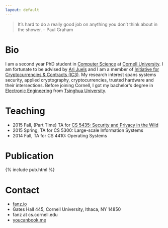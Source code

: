 ```yaml
---
layout: default
---
```



> It’s hard to do a really good job on anything you don’t think about in the shower.
– Paul Graham

# Bio

I am a second year PhD student in [Computer Science][cs]
at [Cornell University][cu]. I am fortunate to be advised by
[Ari Juels][aj] and I am a member of
[Initiative for Cryptocurrencies & Contracts (IC3)][ic3].
My research interest spans systems security, applied cryptography,
cryptocurrencies, trusted hardware and their intersections.
Before joining Cornell, I got my bachelor's degree
in [Electronic Engineering][thuee]
from [Tsinghua University][thu].


# Teaching

- 2015 Fall, (Part Time) TA for [CS 5435: Security and Privacy in the Wild](http://www.arijuels.com/teaching/cs-5435-fall-2015/)
- 2015 Spring, TA for CS 5300: Large-scale Information Systems
- 2014 Fall, TA for CS 4410: Operating Systems


# Publication

{% include pub.html %}


# Contact

<ul>
  <li><i class="home icon"></i><a href='http://www.fanz.io'>fanz.io</a></li>
  <li><i class="mail icon"></i>Gates Hall 445, Cornell University, Ithaca, NY 14850</li>
  <li><i class="at icon"></i>fanz at cs.cornell.edu</li>
  <li><i class="calendar icon"></i><a href="https://fanz.youcanbook.me">youcanbook.me</a></li>
</ul>


[cs]:http://www.cs.cornell.edu/
[cu]:http://www.cornell.edu/
[aj]:http://arijuels.com/
[ic3]:http://initic3.org/
[thuee]:http://www.tsinghua.edu.cn/publish/eeen/
[thu]:http://www.tsinghua.edu.cn/publish/newthuen/index.html
